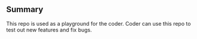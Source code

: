 ## Summary

This repo is used as a playground for the coder. Coder can use this repo to test out new features and fix bugs.
